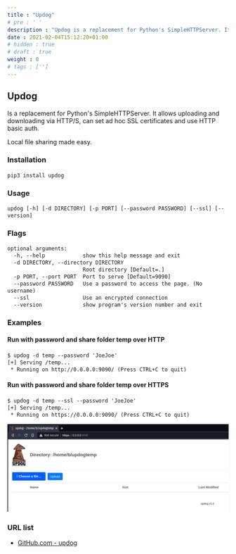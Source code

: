 ```yaml
---
title : "Updog"
# pre : ' '
description : "Updog is a replacement for Python's SimpleHTTPServer. It allows uploading and downloading via HTTP/S, can set ad hoc SSL certificates and use HTTP basic auth."
date : 2021-02-04T15:12:20+01:00
# hidden : true
# draft : true
weight : 0
# tags : ['']
---
```


## Updog

Is a replacement for Python's SimpleHTTPServer. It allows uploading and downloading via HTTP/S, can set ad hoc SSL certificates and use HTTP basic auth.

Local file sharing made easy.

### Installation

```plain
pip3 install updog
```

### Usage

```plain
updog [-h] [-d DIRECTORY] [-p PORT] [--password PASSWORD] [--ssl] [--version]
```

### Flags

```plain
optional arguments:
  -h, --help            show this help message and exit
  -d DIRECTORY, --directory DIRECTORY
                        Root directory [Default=.]
  -p PORT, --port PORT  Port to serve [Default=9090]
  --password PASSWORD   Use a password to access the page. (No username)
  --ssl                 Use an encrypted connection
  --version             show program's version number and exit
```

### Examples

#### Run with password and share folder temp over HTTP

```plain
$ updog -d temp --password 'JoeJoe'
[+] Serving /temp...
 * Running on http://0.0.0.0:9090/ (Press CTRL+C to quit)
```

#### Run with password and share folder temp over HTTPS

```plain
$ updog -d temp --ssl --password 'JoeJoe'
[+] Serving /temp...
 * Running on https://0.0.0.0:9090/ (Press CTRL+C to quit)
```

![Example](images/example.png)

### URL list

* [GitHub.com - updog](https://github.com/sc0tfree/updog)
